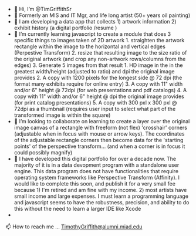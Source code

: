 - 👋 Hi, I’m @TimGriffithSr
- 👀 Formerly an MIS and IT Mgr, and life long artist (50+ years oil painting)
- 👀 I am developing a data app that collects 1) artwork information 2) exhibit history (a digital portfolio /resume )
- 🌱 I’m currently learning javascript to create a module that does 3 specific things to images taken of 2D artwork
      1. straighten the artwork rectangle within the image to the horizontal and vertical edges (Perpestive Transform)
      2. resize that resulting image to the size ratio of the original artwork (and crop any non-artwork rows/columns from the edges)
      3. Generate 5 images from that result
          1. HD image in the in the greatest width/height (adjusted to ratio) and dpi the original image provides
          2. A copy with 1200 pixels for the longest side @ 72 dpi (the format many exhibits require for online entry)
          3. A copy with 11" width and/or 6" height @ 72dpi (for web presentations and pdf catalogs)
          4. A copy with 11" width and/or 6" height @ dpi the original image provides (for print catalog presentations)
          5. A copy with 300 pxl x 300 pxl @ 72dpi as a thumbnail (requires user input to select what part of the transformed image is within the square)
- 💞️ I’m looking to collaborate on learning to create a layer over the original image canvas of a rectangle with freeform (not flex) 'crosshair' corners (adjustable when in focus with mouse or arrow keys). The coordinates of the adjustable rectangle corners then become data for the 'starting points' of the perspective transform... (and when a corner is in focus it could possibly magnify)
- 💞️ I have developed this digital portfolio for over a decade now. The majority of it is in a data devopment program with a standalone user engine. This data program does not have functionalities that require operating system frameworks like Perspective Transform (Affinity). I would like to complete this soon, and publish it for a very small fee because 1) I'm retired and am fine with my income. 2) most artists have small income and large expenses. I must learn a programming language and javascript seems to have the robustness, precision, and ability to do this without the need to learn a larger IDE like Xcode
- 
📫 How to reach me ... TimothyGriffith@alumni.miad.edu
